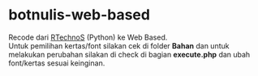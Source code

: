 # botnulis-web-based

Recode dari <a href="https://github.com/RTechnoS/bot_tulis">RTechnoS</a> (Python) ke Web Based.
<br>
Untuk pemilihan kertas/font silakan cek di folder <b>Bahan</b> dan untuk melakukan perubahan silakan di check di bagian <b>execute.php</b> dan ubah font/kertas sesuai keinginan.
